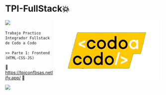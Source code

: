 # TPI-FullStack💥
<img src="https://64.media.tumblr.com/4257e6016349da2e930feb362ed04af2/9a6b40da55da0c2e-24/s640x960/35967aa0a2f82fa6fd15cc792a0cba9ca5055cfd.pnj">
<img align="right" src="https://github.com/Tina-bot/TPI-FullStack/blob/main/img/codoacodo.png?raw=true">

``` 
Trabajo Practico Integrador Fullstack de Codo a Codo

>> Parte 1: Frontend (HTML-CSS-JS) 
```
💛 https://tpiconfbsas.netlify.app/ 💛

<img src="https://64.media.tumblr.com/4257e6016349da2e930feb362ed04af2/9a6b40da55da0c2e-24/s640x960/35967aa0a2f82fa6fd15cc792a0cba9ca5055cfd.pnj">


